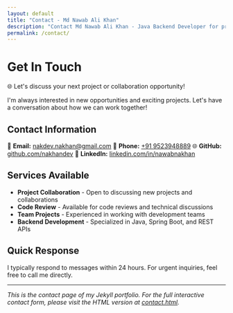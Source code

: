 ```yaml
---
layout: default
title: "Contact - Md Nawab Ali Khan"
description: "Contact Md Nawab Ali Khan - Java Backend Developer for projects, collaborations, and inquiries"
permalink: /contact/
---
```


# Get In Touch

🌐 Let's discuss your next project or collaboration opportunity!

I'm always interested in new opportunities and exciting projects. Let's have a conversation about how we can work together!

## Contact Information

📧 **Email:** [nakdev.nakhan@gmail.com](mailto:nakdev.nakhan@gmail.com)
📱 **Phone:** [+91 9523948889](tel:+919523948889)
🌐 **GitHub:** [github.com/nakhandev](https://github.com/nakhandev)
💼 **LinkedIn:** [linkedin.com/in/nawabnakhan](https://linkedin.com/in/nawabnakhan)

## Services Available

- **Project Collaboration** - Open to discussing new projects and collaborations
- **Code Review** - Available for code reviews and technical discussions
- **Team Projects** - Experienced in working with development teams
- **Backend Development** - Specialized in Java, Spring Boot, and REST APIs

## Quick Response

I typically respond to messages within 24 hours. For urgent inquiries, feel free to call me directly.

---

*This is the contact page of my Jekyll portfolio. For the full interactive contact form, please visit the HTML version at [contact.html](contact.html).*

